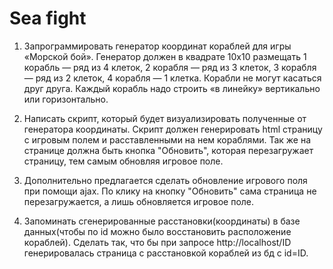 Sea fight
==========

1) Запрограммировать генератор координат кораблей для игры «Морской бой». Генератор должен в квадрате 10x10 размещать
1 корабль — ряд из 4 клеток,
2 корабля — ряд из 3 клеток,
3 корабля — ряд из 2 клеток,
4 корабля — 1 клетка.
Корабли не могут касаться друг друга. Каждый корабль надо строить «в линейку» вертикально или горизонтально.

2) Написать скрипт, который будет визуализировать полученные от
генератора координаты. Скрипт должен генерировать html страницу с
игровым полем и расставленными на нем кораблями. Так же на странице
должна быть кнопка "Обновить", которая перезагружает страницу, тем самым
обновляя игровое поле.

3) Дополнительно предлагается сделать обновление игрового поля при
помощи ajax. По клику на кнопку "Обновить" сама страница не
перезагружается, а лишь обновляется игровое поле.

4) Запоминать сгенерированные расстановки(координаты) в базе данных(чтобы по id можно было восстановить расположение кораблей).
Сделать так, что бы при запросе http://localhost/ID генерировалась страница с расстановкой кораблей из бд с id=ID.
